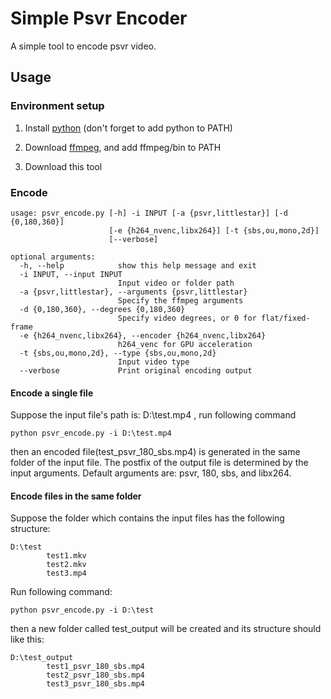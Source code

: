# Simple Psvr Encoder

A simple tool to encode psvr video.

## Usage

### Environment setup

1. Install [python](https://www.python.org/downloads/) (don't forget to add python to PATH)

2. Download [ffmpeg](https://www.ffmpeg.org/download.html), and add ffmpeg/bin to PATH

3. Download this tool



### Encode

```shell
usage: psvr_encode.py [-h] -i INPUT [-a {psvr,littlestar}] [-d {0,180,360}]
                      [-e {h264_nvenc,libx264}] [-t {sbs,ou,mono,2d}]
                      [--verbose]

optional arguments:
  -h, --help            show this help message and exit
  -i INPUT, --input INPUT
                        Input video or folder path
  -a {psvr,littlestar}, --arguments {psvr,littlestar}
                        Specify the ffmpeg arguments
  -d {0,180,360}, --degrees {0,180,360}
                        Specify video degrees, or 0 for flat/fixed-frame
  -e {h264_nvenc,libx264}, --encoder {h264_nvenc,libx264}
                        h264_venc for GPU acceleration
  -t {sbs,ou,mono,2d}, --type {sbs,ou,mono,2d}
                        Input video type
  --verbose             Print original encoding output

```

#### Encode a single file

Suppose the input file's path is: D:\test.mp4 , run following command

```shell
python psvr_encode.py -i D:\test.mp4
```

then an encoded file(test_psvr_180_sbs.mp4) is generated in the same folder of the input file. The postfix of the output file is determined by the input arguments.  Default arguments are: psvr, 180, sbs, and libx264.

#### Encode files in the same folder

Suppose the folder which contains the input files has the following structure:

```shell
D:\test 
        test1.mkv
        test2.mkv
        test3.mp4
```

Run following command:

```shell
python psvr_encode.py -i D:\test
```

then a new folder called test_output will be created and its structure should like this:

```shell
D:\test_output 
        test1_psvr_180_sbs.mp4
        test2_psvr_180_sbs.mp4
        test3_psvr_180_sbs.mp4
```

